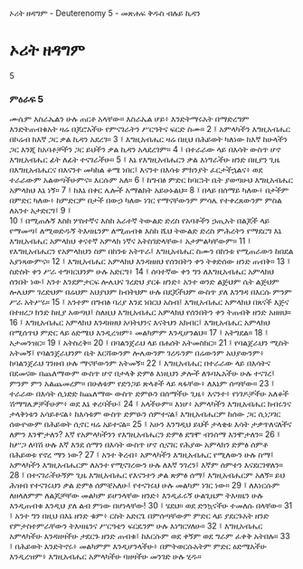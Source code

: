 ﻿
 ኦሪት ዘዳግም - Deuterenomy 5 - መጽሐፍ ቅዱስ ብሉይ ኪዳን
# ኦሪት ዘዳግም
5
### ምዕራፍ 5
ሙሴም እስራኤልን ሁሉ ጠርቶ አላቸው። እስራኤል ሆይ፥ እንድትማሩአት በማድረግም እንድትጠብቁአት ዛሬ በጆሮአችሁ የምናገራትን ሥርዓትና ፍርድ ስሙ።
2 ፤ አምላካችን እግዚአብሔር በኮሬብ ከእኛ ጋር ቃል ኪዳን አደረገ።
3 ፤ እግዚአብሔር ዛሬ በዚህ በሕይወት ካለነው ከእኛ ከሁላችን ጋር እንጂ ከአባቶቻችን ጋር ይህችን ቃል ኪዳን አላደረገም።
4 ፤ በተራራው ላይ በእሳት ውስጥ ሆኖ እግዚአብሔር ፊት ለፊት ተናገራችሁ።
5 ፤ እኔ የእግዚአብሔርን ቃል እነግራችሁ ዘንድ በዚያን ጊዜ በእግዚአብሔርና በእናንተ መካከል ቆሜ ነበር፤ እናንተ በእሳቱ ምክንያት ፈርታችኋልና፥ ወደ ተራራውም አልወጣችሁምና። እርሱም አለ።
6 ፤ ከግብፅ ምድር ከባርነት ቤት ያወጣሁህ እግዚአብሔር አምላክህ እኔ ነኝ።
7 ፤ ከእኔ በቀር ሌሎች አማልክት አይሁኑልህ።
8 ፤ በላይ በሰማይ ካለው፥ በታችም በምድር ካለው፥ ከምድርም በታች በውኃ ካለው ነገር የማናቸውንም ምሳሌ የተቀረጸውንም ምስል ለአንተ አታድርግ፤
9 ፤  
10 ፤ በሚጠሉኝ እስከ ሦስተኛና እስከ አራተኛ ትውልድ ድረስ የአባቶችን ኃጢአት በልጆች ላይ የማመጣ፤ ለሚወድዱኝ ትእዛዜንም ለሚጠብቁ እስከ ሺህ ትውልድ ድረስ ምሕረትን የማደርግ እኔ እግዚአብሔር አምላክህ ቀናተኛ አምላክ ነኛና አትስገድላቸው፥ አታምልካቸውም።
11 ፤ የእግዚአብሔርን የአምላክህን ስም በከንቱ አትጥራ፤ እግዚአብሔር ስሙን በከንቱ የሚጠራውን ከበደል አያነጻውምና።
12 ፤ እግዚአብሔር አምላክህ እንዳዘዘህ የሰንበትን ቀን ትቀድሰው ዘንድ ጠብቅ።
13 ፤ ስድስት ቀን ሥራ ተግባርህንም ሁሉ አድርግ፥
14 ፤ ሰባተኛው ቀን ግን ለእግዚአብሔር አምላክህ ሰንበት ነው፤ አንተ እንደምታርፍ ሎሌህና ገረድህ ያርፉ ዘንድ፥ አንተ ወንድ ልጅህም ሴት ልጅህም ሎሌህም ገረድህም በሬህም አህያህም ከብትህም ሁሉ በደጆችህም ውስጥ ያለ እንግዳ በእርሱ ምንም ሥራ አትሥሩ።
15 ፤ አንተም በግብፅ ባሪያ እንደ ነበርህ አስብ፤ እግዚአብሔር አምላክህ በጸናች እጅና በተዘረጋ ክንድ ከዚያ አወጣህ፤ ስለዚህ እግዚአብሔር አምላክህ የሰንበትን ቀን ትጠብቅ ዘንድ አዘዘህ።
16 ፤ እግዚአብሔር አምላክህ እንዳዘዘህ አባትህንና እናትህን አክብር፤ እግዚአብሔር አምላክህ በሚሰጥህ ምድር ላይ ዕድሜህ እንዲረዝም፥ መልካምም እንዲሆንልህ።
17 ፤ አትግደል።
18 ፤ አታመንዝር።
19 ፤ አትስረቅ።
20 ፤ በባልንጀራህ ላይ በሐሰት አትመስክር።
21 ፤ የባልጀራህን ሚስት አትመኝ፤ የባልንጀራህንም ቤት እርሻውንም ሎሌውንም ገረዱንም በሬውንም አህያውንም፥ ከባልንጀራህ ገንዘብ ሁሉ ማናቸውንም አትመኝ።
22 ፤ እግዚአብሔር በተራራው ላይ በእሳትና በደመናው በጨለማውም ውስጥ ሆኖ በታላቅ ድምፅ እነዚህን ቃሎች ለጉባኤአችሁ ሁሉ ተናገረ፤ ምንም ምን አልጨመረም። በሁለቱም የድንጋይ ጽላቶች ላይ ጻፋቸው፥ ለእኔም ሰጣቸው።
23 ፤ ተራራው በእሳት ሲነድድ ከጨለማው ውስጥ ድምፁን በሰማችሁ ጊዜ፥ እናንተ፥ የነገዶቻችሁ አለቆች ሽማግሌዎቻችሁም፥ ወደ እኔ ቀረባችሁ፤
24 ፤ አላችሁም። እነሆ፥ አምላካችን እግዚአብሔር ክብሩንና ታላቅነቱን አሳይቶናል፥ ከእሳቱም ውስጥ ድምፁን ሰምተናል፤ እግዚአብሔርም ከሰው ጋር ሲነጋገር ሰውዮውም በሕይወት ሲኖር ዛሬ አይተናል።
25 ፤ አሁን እንግዲህ ይህች ታላቂቱ እሳት ታቃጥለናለችና ለምን እንሞታለን? እኛ የአምላካችንን የእግዚአብሔርን ድምፅ ደግሞ ብንሰማ እንሞታለን።
26 ፤ ከሥጋ ለባሽ ሁሉ እኛ እንደ ሰማን በእሳት ውስጥ ሆኖ ሲናገር የሕያው አምላክን ድምፅ ሰምቶ በሕይወቱ የኖረ ማን ነው?
27 ፤ አንተ ቅረብ፥ አምላካችን እግዚአብሔር የሚለውን ሁሉ ስማ፤ አምላካችን እግዚአብሔርም ለአንተ የሚናገረውን ሁሉ ለእኛ ንገረን፤ እኛም ሰምተን እናደርገዋለን።
28 ፤ በተናገራችሁኝም ጊዜ እግዚአብሔር የእናንተን ቃል ጽምፅ ሰማ፤ እግዚአብሔርም አለኝ። ይህ ሕዝብ የተናገሩህን ቃል ድምፅ ሰምቼአለሁ፤ የተናገሩህ ሁሉ መልካም ነገር ነው።
29 ፤ ለእነርሱም ለዘላለምም ለልጆቻቸው መልካም ይሆንላቸው ዘንድ፥ እንዲፈሩኝ ሁልጊዜም ትእዛዜን ሁሉ እንዲጠብቁ እንዲህ ያለ ልብ ምነው በሆነላቸው!
30 ፤ ሄደህ። ወደ ድንኳናችሁ ተመለሱ በላቸው።
31 ፤ አንተ ግን በዚህ በእኔ ዘንድ ቁም፥ ርስት አድርጌ በምሰጣቸውም ምድር ላይ ያደርጉአት ዘንድ የምታስተምራቸውን ትእዛዜንና ሥርዓቴን ፍርዴንም ሁሉ እነግርሃለሁ።
32 ፤ እግዚአብሔር አምላካችሁ እንዳዘዛችሁ ታደርጉ ዘንድ ጠብቁ፤ ከእርሱም ወደ ቀኝም ወደ ግራም ፈቀቅ አትበሉ።
33 ፤ በሕይወት እንድትኖሩ፥ መልካምም እንዲሆንላችሁ፥ በምትወርሱአትም ምድር ዕድሜአችሁ እንዲረዝም፥ እግዚአብሔር አምላካችሁ ባዘዛችሁ መንገድ ሁሉ ሂዱ።
